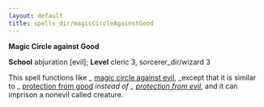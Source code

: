 ```yaml
---
layout: default
title: spells_dir/magicCircleAgainstGood
---
```

 **Magic Circle against Good**

**School** abjuration [evil]; **Level** cleric 3, sorcerer_dir/wizard 3

This spell functions like _ [magic circle against evil](../magicCircleAgainstEvil#_magic-circle-against-evil), _except that it is similar to _ [protection from good](../protectionFromGood#_protection-from-good) _instead of _ [protection from evil](../protectionFromEvil#_protection-from-evil)_, and it can imprison a nonevil called creature.

